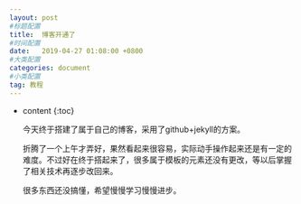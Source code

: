 ```yaml
---
layout: post
#标题配置
title:  博客开通了
#时间配置
date:   2019-04-27 01:08:00 +0800
#大类配置
categories: document
#小类配置
tag: 教程
---
```


* content
{:toc}


  今天终于搭建了属于自己的博客，采用了github+jekyll的方案。

  折腾了一个上午才弄好，果然看起来很容易，实际动手操作起来还是有一定的难度。不过好在终于搭起来了，很多属于模板的元素还没有更改，等以后掌握了相关技术再逐步改回来。

  很多东西还没搞懂，希望慢慢学习慢慢进步。